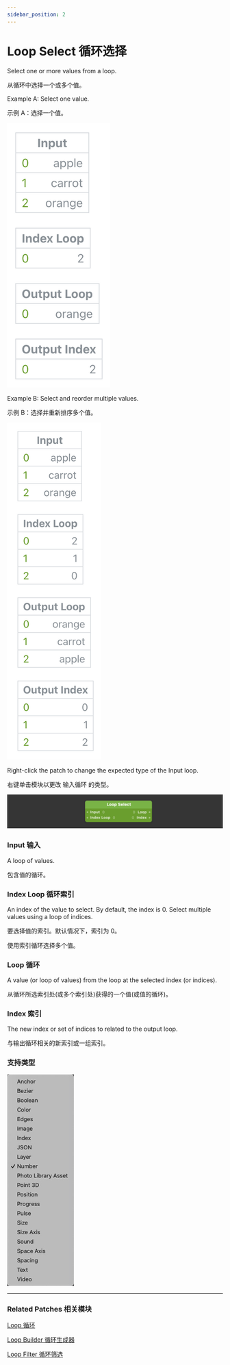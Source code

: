 ```yaml
---
sidebar_position: 2
---
```


# Loop Select 循环选择

Select one or more values from a loop.

从循环中选择一个或多个值。

Example A: Select one value.

示例 A：选择一个值。

![Image](./../../../static/img/docs/Loops/loop-select-1.png)

Example B: Select and reorder multiple values.

示例 B：选择并重新排序多个值。

![Image](./../../../static/img/docs/Loops/loop-select-2.png)

Right-click the patch to change the expected type of the Input loop.

右键单击模块以更改 输入循环 的类型。

![Image](./../../../static/img/docs/Loops/loop-select.png)

### Input 输入

A loop of values.

包含值的循环。

### Index Loop 循环索引

An index of the value to select. By default, the index is 0. Select multiple values using a loop of indices.

要选择值的索引。默认情况下，索引为 0。

使用索引循环选择多个值。

### Loop 循环

A value (or loop of values) from the loop at the selected index (or indices).

从循环所选索引处(或多个索引处)获得的一个值(或值的循环)。

### Index 索引

The new index or set of indices to related to the output loop.

与输出循环相关的新索引或一组索引。

### 支持类型

![Image](./../../../static/img/docs/Loops/loop-select-item.png)

------

### Related Patches 相关模块

[Loop 循环](./Loop.md)

[Loop Builder 循环生成器](./Loop%20Builder.md)

[Loop Filter 循环筛选](./Loop%20Filter.md)
